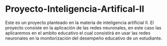 # Proyecto-Inteligencia-Artifical-II
Este es un proyecto planteado en la materia de inteligencia artificial II.
El proyecto consiste en la aplicación de las redes neuronales, en este caso las aplicaremos en el ambito educativo el cual consistirá en usar las redes neuronales en la monitorización del desempeño educativo de un estudiante.
